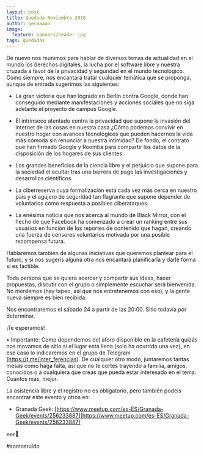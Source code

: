 ```yaml
---
layout: post
title: Quedada Noviembre 2018
author: germaaan
image:
  feature: banners/header.jpg
tags: quedadas
---
```


De nuevo nos reunimos para hablar de diversos temas de actualidad en el mundo los derechos digitales, la lucha por el software libre y nuestra cruzada a favor de la privacidad y seguridad en el mundo tecnológico. Como siempre, nos encantará tratar cualquier temática que se proponga, aunque de entrada sugerimos las siguientes:

- La gran victoria que han logrado en Berlín contra Google, donde han conseguido mediante manifestaciones y acciones sociales que no siga adelante el proyecto de campus Google.

- El intrínseco atentado contra la privacidad que supone la invasión del internet de las cosas en nuestra casa ¿Cómo podemos convivir en nuestro hogar con avances técnológicos que pueden hacernos la vida más cómoda sin renunciar a nuestra intimidad? De fondo, el contrato que han firmado Google y Roomba para compartir los datos de la disposición de los hogares de sus clientes.

- Los grandes beneficios de la ciencia libre y el perjuicio que supone para la sociedad el ocultar tras una barrera de pago las investigaciones y desarrollos ciéntíficos.

- La ciberreserva cuya formalización está cada vez más cerca en nuestro país y el agujero de seguridad tan flagrante que supone depender de voluntarios como respuesta a posibles ciberataques.

- La enésima noticia que nos acerca al mundo de Black Mirror, con el hecho de que Facebook ha comenzado a crear un ranking entre sus usuarios en función de los reportes de contenido que hagan, creando una fuerza de censores voluntarios motivada por una posible recompensa futura.

Hablaremos también de algunas iniciativas que queremos plantear para el futuro, y si nos sugerís alguna otra nos encantará planificarla y darle forma si es factible.

Toda persona que se quiera acercar y compartir sus ideas, hacer propuestas, discutir con el grupo o simplemente escuchar será bienvenida. No mordemos (hay tapeo, así que nos entretenemos con eso), y la gente nueva siempre es bien recibida.

Nos encontraremos el sábado 24 a partir de las 20:00. Sitio todavía por determinar.

¡Te esperamos!

• Importante:
Como dependemos del aforo disponible en la cafetería quizás nos movamos de sitio si el lugar está lleno (solo ha ocurrido una vez), en ese caso lo indicaremos en el grupo de Telegram (https://t.me/inter_ferencias). De cualquier otro modo, juntaremos tantas mesas como haga falta, así que no te cortes trayendo a familia, amigos, conocidos o a cualquiera que creas que pueda estar interesado en el tema. Cuantos más, mejor.


La asistencia libre y el registro no es obligatorio, pero también podeís encontrar este evento y otros en:

- Granada Geek: [https://www.meetup.com/es-ES/Granada-Geek/events/256233887](https://www.meetup.com/es-ES/Granada-Geek/events/256233887)


✊✊✊📣

#somosruido
